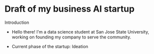 # Draft of my business AI startup

Introduction
- Hello there! I'm a data science student at San Jose State University, working on founding my company to serve the community.
  
- Current phase of the startup: Ideation
